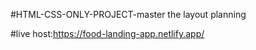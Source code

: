 #HTML-CSS-ONLY-PROJECT-master the layout planning

#live host:https://food-landing-app.netlify.app/
